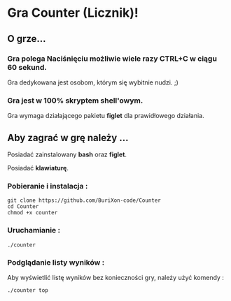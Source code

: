 # Gra Counter (Licznik)!
## O grze...

### Gra polega Naciśnięciu możliwie wiele razy CTRL+C w ciągu 60 sekund.

Gra dedykowana jest osobom, którym się wybitnie nudzi. ;)


### Gra jest w 100% skryptem shell'owym.

Gra wymaga działającego pakietu **figlet** dla prawidłowego działania.

## Aby zagrać w grę należy ...

Posiadać zainstalowany **bash** oraz **figlet**.

Posiadać **klawiaturę**.

### Pobieranie i instalacja :

```
git clone https://github.com/BuriXon-code/Counter
cd Counter
chmod +x counter
```
### Uruchamianie :
```
./counter
```

### Podglądanie listy wyników :
Aby wyświetlić listę wyników bez konieczności gry, należy użyć komendy :
```
./counter top
```


